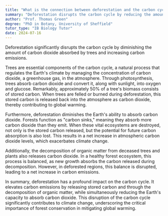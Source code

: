 ```yaml
---
title: "What is the connection between deforestation and the carbon cycle?"
summary: "Deforestation disrupts the carbon cycle by reducing the amount of carbon dioxide absorbed by trees and increasing carbon emissions."
author: "Prof. Thomas Green"
degree: "PhD in Botany, University of Sheffield"
tutor_type: "IB Biology Tutor"
date: 2024-07-16
---
```


Deforestation significantly disrupts the carbon cycle by diminishing the amount of carbon dioxide absorbed by trees and increasing carbon emissions.

Trees are essential components of the carbon cycle, a natural process that regulates the Earth's climate by managing the concentration of carbon dioxide, a greenhouse gas, in the atmosphere. Through photosynthesis, trees absorb carbon dioxide and convert it, along with sunlight, into oxygen and glucose. Remarkably, approximately $50\%$ of a tree's biomass consists of stored carbon. When trees are felled or burned during deforestation, this stored carbon is released back into the atmosphere as carbon dioxide, thereby contributing to global warming.

Furthermore, deforestation diminishes the Earth's ability to absorb carbon dioxide. Forests function as "carbon sinks," meaning they absorb more carbon dioxide than they emit. When these vital ecosystems are destroyed, not only is the stored carbon released, but the potential for future carbon absorption is also lost. This results in a net increase in atmospheric carbon dioxide levels, which exacerbates climate change.

Additionally, the decomposition of organic matter from deceased trees and plants also releases carbon dioxide. In a healthy forest ecosystem, this process is balanced, as new growth absorbs the carbon released during decomposition. However, in deforested regions, this balance is disrupted, leading to a net increase in carbon emissions.

In summary, deforestation has a profound impact on the carbon cycle. It elevates carbon emissions by releasing stored carbon and through the decomposition of organic matter, while simultaneously reducing the Earth's capacity to absorb carbon dioxide. This disruption of the carbon cycle significantly contributes to climate change, underscoring the critical importance of forest conservation in mitigating global warming.
    